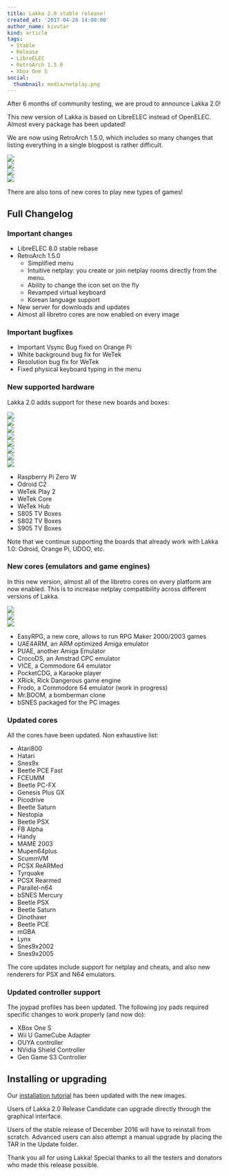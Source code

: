 ```yaml
---
title: Lakka 2.0 stable release!
created_at: '2017-04-28 14:00:00'
author_name: kivutar
kind: article
tags:
 - Stable
 - Release
 - LibreELEC
 - RetroArch 1.5.0
 - Xbox One S
social:
  thumbnail: media/netplay.png
---
```



After 6 months of community testing, we are proud to announce Lakka 2.0!

This new version of Lakka is based on LibreELEC instead of OpenELEC. Almost every package has been updated!

We are now using RetroArch 1.5.0, which includes so many changes that listing everything in a single blogpost is rather difficult.

<div class="row imagegrid">
	<div class="col-md-6"><img src="media/korean.png"></div>
	<div class="col-md-6"><img src="media/netplay.png"></div>
	<div class="col-md-6"><img src="media/icons.png"></div>
	<div class="col-md-6"><img src="media/osk.png"></div>
</div>

There are also tons of new cores to play new types of games!

## Full Changelog

### Important changes

 * LibreELEC 8.0 stable rebase
 * RetroArch 1.5.0
   * Simplified menu
   * Intuitive netplay: you create or join netplay rooms directly from the menu.
   * Ability to change the icon set on the fly
   * Revamped virtual keyboard
   * Korean language support
 * New server for downloads and updates
 * Almost all libretro cores are now enabled on every image

### Important bugfixes

 * Important Vsync Bug fixed on Orange Pi
 * White background bug fix for WeTek
 * Resolution bug fix for WeTek
 * Fixed physical keyboard typing in the menu

### New supported hardware

Lakka 2.0 adds support for these new boards and boxes:

<div class="row imagegrid">
	<div class="col-md-3"><img src="/images/rpi0.jpg"></div>
	<div class="col-md-3"><img src="/images/odroidc2.jpg"></div>
	<div class="col-md-3"><img src="/images/wetekplay.jpg"></div>
	<div class="col-md-3"><img src="/images/wetekcore.jpg"></div>
	<div class="col-md-3"><img src="/images/wetekhub.jpg"></div>
	<div class="col-md-3"><img src="/images/s805.jpg"></div>
	<div class="col-md-3"><img src="/images/s802.jpg"></div>
	<div class="col-md-3"><img src="/images/s905.jpg"></div>
</div>

 * Raspberry Pi Zero W
 * Odroid C2
 * WeTek Play 2
 * WeTek Core
 * WeTek Hub
 * S805 TV Boxes
 * S802 TV Boxes
 * S905 TV Boxes

Note that we continue supporting the boards that already work with Lakka 1.0: Odroid, Orange Pi, UDOO, etc.

### New cores (emulators and game engines)

In this new version, almost all of the libretro cores on every platform are now enabled. This is to increase netplay compatibility across different versions of Lakka.

<div class="row imagegrid">
	<div class="col-md-4"><img src="media/rpg.png"></div>
	<div class="col-md-4"><img src="media/rick.png"></div>
	<div class="col-md-4"><img src="media/mrboom.png"></div>
</div>

 * EasyRPG, a new core, allows to run RPG Maker 2000/2003 games
 * UAE4ARM, an ARM optimized Amiga emulator
 * PUAE, another Amiga Emulator
 * CrocoDS, an Amstrad CPC emulator
 * VICE, a Commodore 64 emulator
 * PocketCDG, a Karaoke player
 * XRick, Rick Dangerous game engine
 * Frodo, a Commodore 64 emulator (work in progress)
 * Mr.BOOM, a bomberman clone
 * bSNES packaged for the PC images

### Updated cores

All the cores have been updated. 
Non exhaustive list:

 * Atari800
 * Hatari
 * Snes9x
 * Beetle PCE Fast
 * FCEUMM
 * Beetle PC-FX
 * Genesis Plus GX
 * Picodrive
 * Beetle Saturn
 * Nestopia
 * Beetle PSX
 * FB Alpha
 * Handy
 * MAME 2003
 * Mupen64plus
 * ScummVM
 * PCSX ReARMed
 * Tyrquake
 * PCSX Rearmed
 * Parallel-n64
 * bSNES Mercury
 * Beetle PSX
 * Beetle Saturn
 * Dinothawr
 * Beetle PCE
 * mGBA
 * Lynx
 * Snes9x2002
 * Snes9x2005

The core updates include support for netplay and cheats, and also new renderers for PSX and N64 emulators.

### Updated controller support

The joypad profiles has been updated. The following joy pads required specific changes to work properly (and now do):
 * XBox One S
 * Wii U GameCube Adapter
 * OUYA controller
 * NVidia Shield Controller
 * Gen Game S3 Controller

## Installing or upgrading

Our [installation tutorial](/get/) has been updated with the new images.

Users of Lakka 2.0 Release Candidate can upgrade directly through the graphical interface.

Users of the stable release of December 2016 will have to reinstall from scratch. Advanced users can also attempt a manual upgrade by placing the TAR in the Update folder.

Thank you all for using Lakka! Special thanks to all the testers and donators who made this release possible.
